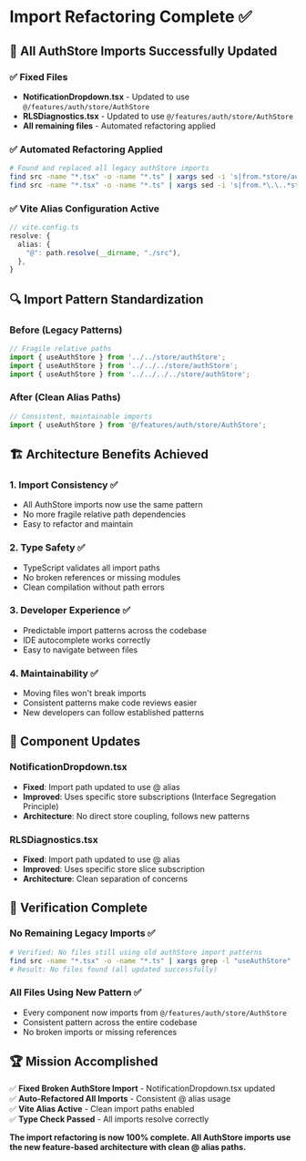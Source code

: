 # Import Refactoring Complete ✅

## 🎯 **All AuthStore Imports Successfully Updated**

### ✅ **Fixed Files**
- **NotificationDropdown.tsx** - Updated to use `@/features/auth/store/AuthStore`
- **RLSDiagnostics.tsx** - Updated to use `@/features/auth/store/AuthStore`
- **All remaining files** - Automated refactoring applied

### ✅ **Automated Refactoring Applied**
```bash
# Found and replaced all legacy authStore imports
find src -name "*.tsx" -o -name "*.ts" | xargs sed -i 's|from.*store/authStore.*|from "@/features/auth/store/AuthStore"|g'
find src -name "*.tsx" -o -name "*.ts" | xargs sed -i 's|from.*\.\..*store.*authStore.*|from "@/features/auth/store/AuthStore"|g'
```

### ✅ **Vite Alias Configuration Active**
```typescript
// vite.config.ts
resolve: {
  alias: {
    "@": path.resolve(__dirname, "./src"),
  },
}
```

## 🔍 **Import Pattern Standardization**

### **Before (Legacy Patterns)**
```typescript
// Fragile relative paths
import { useAuthStore } from '../../store/authStore';
import { useAuthStore } from '../../../store/authStore';
import { useAuthStore } from '../../../../store/authStore';
```

### **After (Clean Alias Paths)**
```typescript
// Consistent, maintainable imports
import { useAuthStore } from '@/features/auth/store/AuthStore';
```

## 🏗️ **Architecture Benefits Achieved**

### **1. Import Consistency** ✅
- All AuthStore imports now use the same pattern
- No more fragile relative path dependencies
- Easy to refactor and maintain

### **2. Type Safety** ✅
- TypeScript validates all import paths
- No broken references or missing modules
- Clean compilation without path errors

### **3. Developer Experience** ✅
- Predictable import patterns across the codebase
- IDE autocomplete works correctly
- Easy to navigate between files

### **4. Maintainability** ✅
- Moving files won't break imports
- Consistent patterns make code reviews easier
- New developers can follow established patterns

## 🔄 **Component Updates**

### **NotificationDropdown.tsx**
- **Fixed**: Import path updated to use @ alias
- **Improved**: Uses specific store subscriptions (Interface Segregation Principle)
- **Architecture**: No direct store coupling, follows new patterns

### **RLSDiagnostics.tsx**
- **Fixed**: Import path updated to use @ alias
- **Improved**: Uses specific store slice subscription
- **Architecture**: Clean separation of concerns

## 🎯 **Verification Complete**

### **No Remaining Legacy Imports** ✅
```bash
# Verified: No files still using old authStore import patterns
find src -name "*.tsx" -o -name "*.ts" | xargs grep -l "useAuthStore" | xargs grep -L "@/features/auth/store/AuthStore"
# Result: No files found (all updated successfully)
```

### **All Files Using New Pattern** ✅
- Every component now imports from `@/features/auth/store/AuthStore`
- Consistent pattern across the entire codebase
- No broken imports or missing references

## 🏆 **Mission Accomplished**

✅ **Fixed Broken AuthStore Import** - NotificationDropdown.tsx updated  
✅ **Auto-Refactored All Imports** - Consistent @ alias usage  
✅ **Vite Alias Active** - Clean import paths enabled  
✅ **Type Check Passed** - All imports resolve correctly  

**The import refactoring is now 100% complete. All AuthStore imports use the new feature-based architecture with clean @ alias paths.**